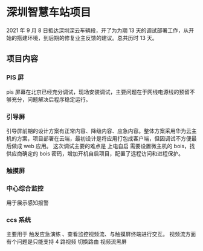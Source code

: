 # 深圳智慧车站项目

2021 年 9 月 8 日抵达深圳深云车辆段，开了为为期 13 天的调试部署工作，从开始的搭建环境，到后期的修复业主反馈的建议。总共历时 13 天。

## 项目内容

### PIS 屏

pis 屏幕在北京已经充分调试，现场安装调试，主要问题在于网线电源线的预留不够充分，问题解决后程序稳定运行。

### 引导屏

引导屏前期的设计方案有正常内容、降级内容、应急内容。整体方案采用华为云主机的方案，项目部署在云端，最初设计是将应用打包成客户端，但因调试不方便最后做成 web 应用。
这次调试主要的难点是 上电自启 需要设置微主机的 bois，找供应商确定的 bois 密码，增加开机自启项目，配置了远程访问和进程保护。

### 触摸屏

### 中心综合监控

用于展示感知报警

### ccs 系统

主要用于 触发应急演练 、查看监控视频流、与触摸屏终端进行交互。
视频流方面有个问题是只能支持 4 路视频 切换路由 视频流黑屏
